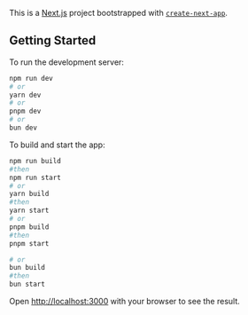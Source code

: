 This is a [Next.js](https://nextjs.org/) project bootstrapped with [`create-next-app`](https://github.com/vercel/next.js/tree/canary/packages/create-next-app).

## Getting Started

To run the development server:

```bash
npm run dev
# or
yarn dev
# or
pnpm dev
# or
bun dev
```

To build and start the app:

```bash
npm run build
#then
npm run start
# or
yarn build
#then
yarn start
# or
pnpm build
#then
pnpm start

# or
bun build
#then
bun start

```

Open [http://localhost:3000](http://localhost:3000) with your browser to see the result.


